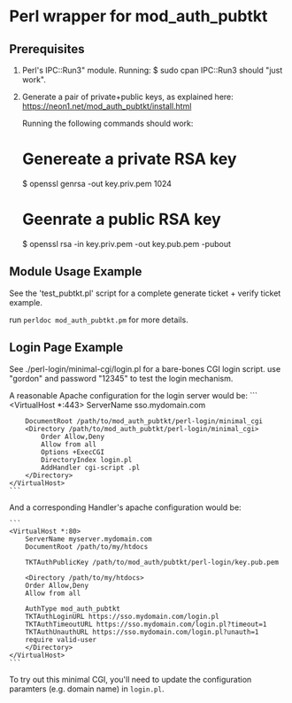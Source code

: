 Perl wrapper for mod_auth_pubtkt
================================

Prerequisites
-------------

1. Perl's IPC::Run3" module. Running:
     $ sudo cpan IPC::Run3
   should "just work".

2. Generate a pair of private+public keys, as explained here:
   https://neon1.net/mod_auth_pubtkt/install.html

   Running the following commands should work:
     # Genereate a private RSA key
     $ openssl genrsa -out key.priv.pem 1024
     # Geenrate a public RSA key
     $ openssl rsa -in key.priv.pem -out key.pub.pem -pubout


Module Usage Example
--------------------

See the 'test_pubtkt.pl' script for a complete generate ticket + verify ticket example.

run `perldoc mod_auth_pubtkt.pm` for more details.



Login Page Example
------------------

See ./perl-login/minimal-cgi/login.pl for a bare-bones CGI login script.
use "gordon" and password "12345" to test the login mechanism.

A reasonable Apache configuration for the login server would be:
    ```
    <VirtualHost *:443>
        ServerName sso.mydomain.com

        DocumentRoot /path/to/mod_auth_pubtkt/perl-login/minimal_cgi
        <Directory /path/to/mod_auth_pubtkt/perl-login/minimal_cgi>
            Order Allow,Deny
            Allow from all
            Options +ExecCGI
            DirectoryIndex login.pl
            AddHandler cgi-script .pl
        </Directory>
    </VirtualHost>
    ```


And a corresponding Handler's apache configuration would be:

    ```
    <VirtualHost *:80>
        ServerName myserver.mydomain.com
        DocumentRoot /path/to/my/htdocs
        
        TKTAuthPublicKey /path/to/mod_auth/pubtkt/perl-login/key.pub.pem
        
        <Directory /path/to/my/htdocs>
        Order Allow,Deny
        Allow from all
        
        AuthType mod_auth_pubtkt
        TKTAuthLoginURL https://sso.mydomain.com/login.pl
        TKTAuthTimeoutURL https://sso.mydomain.com/login.pl?timeout=1
        TKTAuthUnauthURL https://sso.mydomain.com/login.pl?unauth=1
        require valid-user
        </Directory>
    </VirtualHost>
    ```

To try out this minimal CGI, you'll need to update the configuration paramters (e.g. domain name) in `login.pl`.
